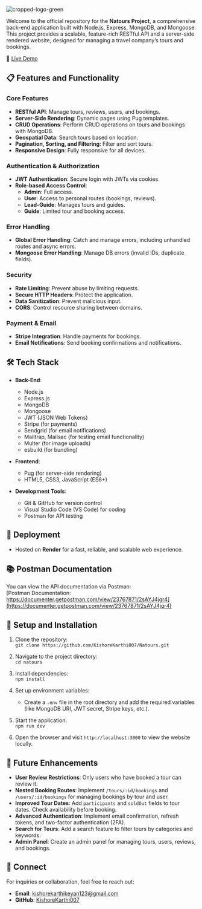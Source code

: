![cropped-logo-green](https://github.com/user-attachments/assets/36b1b4b2-6c54-455b-bd54-c3b699a02161)


Welcome to the official repository for the **Natours Project**, a comprehensive back-end application built with Node.js, Express, MongoDB, and Mongoose. This project provides a scalable, feature-rich RESTful API and a server-side rendered website, designed for managing a travel company’s tours and bookings.

🌟 [Live Demo](https://natours-85gu.onrender.com/)

## 📋 Features and Functionality
### **Core Features**
- **RESTful API**: Manage tours, reviews, users, and bookings.
- **Server-Side Rendering**: Dynamic pages using Pug templates.
- **CRUD Operations**: Perform CRUD operations on tours and bookings with MongoDB.
- **Geospatial Data**: Search tours based on location.
- **Pagination, Sorting, and Filtering**: Filter and sort tours.
- **Responsive Design**: Fully responsive for all devices.

### **Authentication & Authorization**
- **JWT Authentication**: Secure login with JWTs via cookies.
- **Role-based Access Control**:
  - **Admin**: Full access.
  - **User**: Access to personal routes (bookings, reviews).
  - **Lead-Guide**: Manages tours and guides.
  - **Guide**: Limited tour and booking access.

### **Error Handling**
- **Global Error Handling**: Catch and manage errors, including unhandled routes and async errors.
- **Mongoose Error Handling**: Manage DB errors (invalid IDs, duplicate fields).

### **Security**
- **Rate Limiting**: Prevent abuse by limiting requests.
- **Secure HTTP Headers**: Protect the application.
- **Data Sanitization**: Prevent malicious input.
- **CORS**: Control resource sharing between domains.
  
### **Payment & Email**
- **Stripe Integration**: Handle payments for bookings.
- **Email Notifications**: Send booking confirmations and notifications.

## 🛠️ Tech Stack

- **Back-End**:
  - Node.js
  - Express.js
  - MongoDB
  - Mongoose
  - JWT (JSON Web Tokens)
  - Stripe (for payments)
  - Sendgrid (for email notifications)
  - Mailtrap, Mailsac (for testing email functionality)
  - Multer (for image uploads)
  - esbuild (for bundling)

- **Frontend**:
  - Pug (for server-side rendering)
  - HTML5, CSS3, JavaScript (ES6+)

- **Development Tools**:
  - Git & GitHub for version control
  - Visual Studio Code (VS Code) for coding
  - Postman for API testing

## 🚀 Deployment

- Hosted on **Render** for a fast, reliable, and scalable web experience.

## 📚 Postman Documentation

You can view the API documentation via Postman:  
[Postman Documentation: https://documenter.getpostman.com/view/23767871/2sAYJ4jgr4](https://documenter.getpostman.com/view/23767871/2sAYJ4jgr4) 

## 🔧 Setup and Installation

1. Clone the repository:  
   `git clone https://github.com/KishoreKarthi007/Natours.git`

2. Navigate to the project directory:  
   `cd natours`

3. Install dependencies:  
   `npm install`

4. Set up environment variables:  
   - Create a `.env` file in the root directory and add the required variables (like MongoDB URI, JWT secret, Stripe keys, etc.).

5. Start the application:  
   `npm run dev`

6. Open the browser and visit `http://localhost:3000` to view the website locally.

## 📌 Future Enhancements

- **User Review Restrictions**: Only users who have booked a tour can review it.
- **Nested Booking Routes**: Implement `/tours/:id/bookings` and `/users/:id/bookings` for managing bookings by tour and user.
- **Improved Tour Dates**: Add `participants` and `soldOut` fields to tour dates. Check availability before booking.
- **Advanced Authentication**: Implement email confirmation, refresh tokens, and two-factor authentication (2FA).
- **Search for Tours**: Add a search feature to filter tours by categories and keywords.
- **Admin Panel**: Create an admin panel for managing tours, users, reviews, and bookings.

## 🤝 Connect

For inquiries or collaboration, feel free to reach out:

- **Email**: [kishorekarthikeyan123@gmail.com](mailto:kishorekarthikeyan123@gmail.com)
- **GitHub**: [KishoreKarthi007](https://github.com/KishoreKarthi007)
